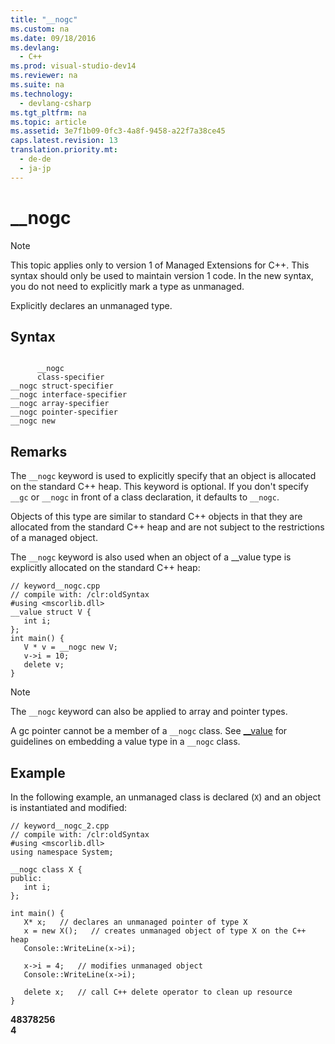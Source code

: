 ```yaml
---
title: "__nogc"
ms.custom: na
ms.date: 09/18/2016
ms.devlang: 
  - C++
ms.prod: visual-studio-dev14
ms.reviewer: na
ms.suite: na
ms.technology: 
  - devlang-csharp
ms.tgt_pltfrm: na
ms.topic: article
ms.assetid: 3e7f1b09-0fc3-4a8f-9458-a22f7a38ce45
caps.latest.revision: 13
translation.priority.mt: 
  - de-de
  - ja-jp
---
```

# __nogc
> [!NOTE]
>  This topic applies only to version 1 of Managed Extensions for C++. This syntax should only be used to maintain version 1 code. In the new syntax, you do not need to explicitly mark a type as unmanaged.  
  
 Explicitly declares an unmanaged type.  
  
## Syntax  
  
```  
  
      __nogc   
      class-specifier  
__nogc struct-specifier  
__nogc interface-specifier  
__nogc array-specifier  
__nogc pointer-specifier  
__nogc new  
```  
  
## Remarks  
 The `__nogc` keyword is used to explicitly specify that an object is allocated on the standard C++ heap. This keyword is optional. If you don't specify `__gc` or `__nogc` in front of a class declaration, it defaults to `__nogc`.  
  
 Objects of this type are similar to standard C++ objects in that they are allocated from the standard C++ heap and are not subject to the restrictions of a managed object.  
  
 The `__nogc` keyword is also used when an object of a __value type is explicitly allocated on the standard C++ heap:  
  
```  
// keyword__nogc.cpp  
// compile with: /clr:oldSyntax  
#using <mscorlib.dll>  
__value struct V {   
   int i;  
};  
int main() {  
   V * v = __nogc new V;  
   v->i = 10;  
   delete v;  
}  
```  
  
> [!NOTE]
>  The `__nogc` keyword can also be applied to array and pointer types.  
  
 A gc pointer cannot be a member of a `__nogc` class. See [__value](../vs140/__value.md) for guidelines on embedding a value type in a `__nogc` class.  
  
## Example  
 In the following example, an unmanaged class is declared (`X`) and an object is instantiated and modified:  
  
```  
// keyword__nogc_2.cpp  
// compile with: /clr:oldSyntax  
#using <mscorlib.dll>  
using namespace System;  
  
__nogc class X {  
public:  
   int i;  
};  
  
int main() {  
   X* x;   // declares an unmanaged pointer of type X  
   x = new X();   // creates unmanaged object of type X on the C++ heap  
   Console::WriteLine(x->i);  
  
   x->i = 4;   // modifies unmanaged object  
   Console::WriteLine(x->i);  
  
   delete x;   // call C++ delete operator to clean up resource  
}  
```  
  
 **48378256**  
**4**